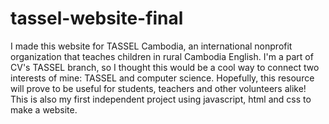 # tassel-website-final
I made this website for TASSEL Cambodia, an international nonprofit organization that teaches children in rural Cambodia English. I'm a part of CV's TASSEL branch, so I thought this would be a cool way to connect two interests of mine: TASSEL and computer science. Hopefully, this resource will prove to be useful for students, teachers and other volunteers alike! This is also my first independent project using javascript, html and css to make a website.
